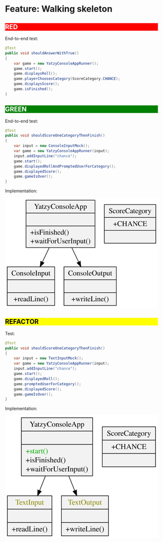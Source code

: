 # Feature: Walking skeleton

<h2 style="color: white; background: red">RED</h2>

End-to-end test:

```java
@Test
public void shouldAnswerWithTrue()
{
    var game = new YatzyConsoleAppRunner();
    game.start();
    game.displaysRoll();
    game.playerChoosesCategory(ScoreCategory.CHANCE);
    game.displaysScore();
    game.isFinished();
}
```

<h2 style="color: white; background: green">GREEN</h2>

End-to-end test:

```java
@Test
public void shouldScoreOneCategoryThenFinish()
{
    var input = new ConsoleInputMock();
    var game = new YatzyConsoleAppRunner(input);
    input.addInputLine("chance");
    game.start();
    game.displayedRollAndPromptedUserForCategory();
    game.displayedScore();
    game.gameIsOver();
}
```

Implementation:

![](../svg/walking_skeleton_green.svg)

<h2 style="color: black; background: yellow">REFACTOR</h2>

Test:

```java
@Test
public void shouldScoreOneCategoryThenFinish()
{
    var input = new TextInputMock();
    var game = new YatzyConsoleAppRunner(input);
    input.addInputLine("chance");
    game.start();
    game.displayedRoll();
    game.promptedUserForCategory();
    game.displayedScore();
    game.gameIsOver();
}
```

Implementation:

![](../svg/walking_skeleton_refactored_diff.svg)